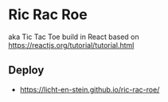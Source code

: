 # Ric Rac Roe

aka Tic Tac Toe build in React based on https://reactjs.org/tutorial/tutorial.html

## Deploy
- https://licht-en-stein.github.io/ric-rac-roe/
